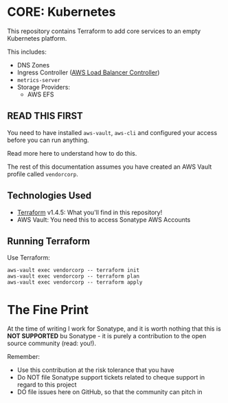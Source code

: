 # CORE: Kubernetes

This repository contains Terraform to add core services to an empty Kubernetes platform.

This includes:
- DNS Zones
- Ingress Controller ([AWS Load Balancer Controller](https://kubernetes-sigs.github.io/aws-load-balancer-controller))
- `metrics-server`
- Storage Providers:
  - AWS EFS

## READ THIS FIRST

You need to have installed `aws-vault`, `aws-cli` and configured your access before you can run anything.

Read more here to understand how to do this.

The rest of this documentation assumes you have created an AWS Vault profile called `vendorcorp`.

## Technologies Used

- [Terraform](https://www.terraform.io/downloads.html) v1.4.5: What you'll find in this repository!
- AWS Vault: You need this to access Sonatype AWS Accounts

## Running Terraform

Use Terraform:
```
aws-vault exec vendorcorp -- terraform init
aws-vault exec vendorcorp -- terraform plan
aws-vault exec vendorcorp -- terraform apply
```

# The Fine Print

At the time of writing I work for Sonatype, and it is worth nothing that this is **NOT SUPPORTED** bu Sonatype - it is purely a contribution to the open source community (read: you!).

Remember:
- Use this contribution at the risk tolerance that you have
- Do NOT file Sonatype support tickets related to cheque support in regard to this project
- DO file issues here on GitHub, so that the community can pitch in